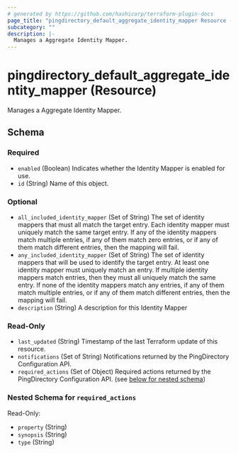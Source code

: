 ```yaml
---
# generated by https://github.com/hashicorp/terraform-plugin-docs
page_title: "pingdirectory_default_aggregate_identity_mapper Resource - terraform-provider-pingdirectory"
subcategory: ""
description: |-
  Manages a Aggregate Identity Mapper.
---
```


# pingdirectory_default_aggregate_identity_mapper (Resource)

Manages a Aggregate Identity Mapper.



<!-- schema generated by tfplugindocs -->
## Schema

### Required

- `enabled` (Boolean) Indicates whether the Identity Mapper is enabled for use.
- `id` (String) Name of this object.

### Optional

- `all_included_identity_mapper` (Set of String) The set of identity mappers that must all match the target entry. Each identity mapper must uniquely match the same target entry. If any of the identity mappers match multiple entries, if any of them match zero entries, or if any of them match different entries, then the mapping will fail.
- `any_included_identity_mapper` (Set of String) The set of identity mappers that will be used to identify the target entry. At least one identity mapper must uniquely match an entry. If multiple identity mappers match entries, then they must all uniquely match the same entry. If none of the identity mappers match any entries, if any of them match multiple entries, or if any of them match different entries, then the mapping will fail.
- `description` (String) A description for this Identity Mapper

### Read-Only

- `last_updated` (String) Timestamp of the last Terraform update of this resource.
- `notifications` (Set of String) Notifications returned by the PingDirectory Configuration API.
- `required_actions` (Set of Object) Required actions returned by the PingDirectory Configuration API. (see [below for nested schema](#nestedatt--required_actions))

<a id="nestedatt--required_actions"></a>
### Nested Schema for `required_actions`

Read-Only:

- `property` (String)
- `synopsis` (String)
- `type` (String)


